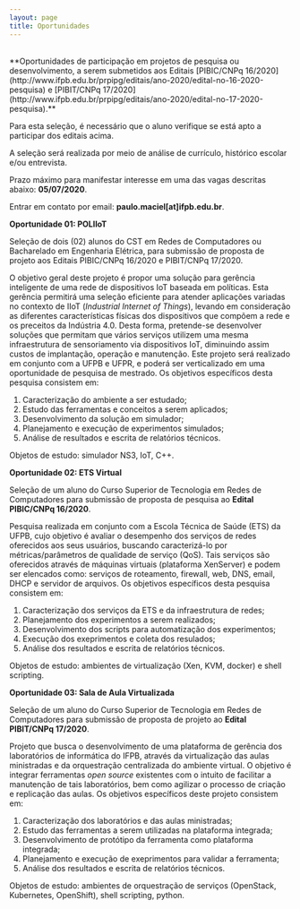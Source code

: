 ```yaml
---
layout: page
title: Oportunidades
---
```


<br/>
**Oportunidades de participação em projetos de pesquisa ou desenvolvimento, a serem submetidos aos Editais [PIBIC/CNPq 16/2020](http://www.ifpb.edu.br/prpipg/editais/ano-2020/edital-no-16-2020-pesquisa) e [PIBIT/CNPq 17/2020](http://www.ifpb.edu.br/prpipg/editais/ano-2020/edital-no-17-2020-pesquisa).**

Para esta seleção, é necessário que o aluno verifique se está apto a participar dos editais acima.

A seleção será realizada por meio de análise de currículo, histórico escolar e/ou entrevista.

Prazo máximo para manifestar interesse em uma das vagas descritas abaixo: **05/07/2020**.

Entrar em contato por email: **paulo.maciel[at]ifpb.edu.br**.

**Oportunidade 01: POLIIoT**

Seleção de dois (02) alunos do CST em Redes de Computadores ou Bacharelado em Engenharia Elétrica, para submissão de proposta de projeto aos Editais PIBIC/CNPq 16/2020 e PIBIT/CNPq 17/2020.

O objetivo geral deste projeto é propor uma solução para gerência inteligente de uma rede de dispositivos IoT baseada em políticas. Esta gerência permitirá uma seleção eficiente para atender aplicações variadas no contexto de IIoT (*Industrial Internet of Things*), levando em consideração as diferentes características físicas dos dispositivos que compõem a rede e os preceitos da Indústria 4.0. Desta forma, pretende-se desenvolver soluções que permitam que vários serviços utilizem uma mesma infraestrutura de sensoriamento via dispositivos IoT, diminuindo assim custos de implantação, operação e manutenção. Este projeto será realizado em conjunto com a UFPB e UFPR, e poderá ser verticalizado em uma oportunidade de pesquisa de mestrado. Os objetivos específicos desta pesquisa consistem em:

1. Caracterização do ambiente a ser estudado;
2. Estudo das ferramentas e conceitos a serem aplicados;
3. Desenvolvimento da solução em simulador;
4. Planejamento e execução de experimentos simulados;
5. Análise de resultados e escrita de relatórios técnicos.

Objetos de estudo: simulador NS3, IoT, C++.

**Oportunidade 02: ETS Virtual**

Seleção de um aluno do Curso Superior de Tecnologia em Redes de Computadores para submissão de proposta de pesquisa ao **Edital PIBIC/CNPq 16/2020**.

Pesquisa realizada em conjunto com a Escola Técnica de Saúde (ETS) da UFPB, cujo objetivo é avaliar o desempenho dos serviços de redes oferecidos aos seus usuários, buscando caracterizá-lo por métricas/parâmetros de qualidade de serviço (QoS). Tais serviços são oferecidos através de máquinas virtuais (plataforma XenServer) e podem ser elencados como: serviços de roteamento, firewall, web, DNS, email, DHCP e servidor de arquivos. Os objetivos específicos desta pesquisa consistem em:

1. Caracterização dos serviços da ETS e da infraestrutura de redes;
2. Planejamento dos experimentos a serem realizados;
3. Desenvolvimento dos scripts para automatização dos experimentos;
4. Execução dos exeprimentos e coleta dos resulados;
5. Análise dos resultados e escrita de relatórios técnicos.

Objetos de estudo: ambientes de virtualização (Xen, KVM, docker) e shell scripting.

**Oportunidade 03: Sala de Aula Virtualizada**

Seleção de um aluno do Curso Superior de Tecnologia em Redes de Computadores para submissão de proposta de projeto ao **Edital PIBIT/CNPq 17/2020**.

Projeto que busca o desenvolvimento de uma plataforma de gerência dos laboratórios de informática do IFPB, através da virtualização das aulas ministradas e da orquestração centralizada do ambiente virtual. O objetivo é integrar ferramentas *open source* existentes com o intuito de facilitar a manutenção de tais laboratórios, bem como agilizar o processo de criação e replicação das aulas. Os objetivos específicos deste projeto consistem em:

1. Caracterização dos laboratórios e das aulas ministradas;
2. Estudo das ferramentas a serem utilizadas na plataforma integrada;
3. Desenvolvimento de protótipo da ferramenta como plataforma integrada;
4. Planejamento e execução de exeprimentos para validar a ferramenta;
5. Análise dos resultados e escrita de relatórios técnicos.

Objetos de estudo: ambientes de orquestração de serviços (OpenStack, Kubernetes, OpenShift), shell scripting, python.
